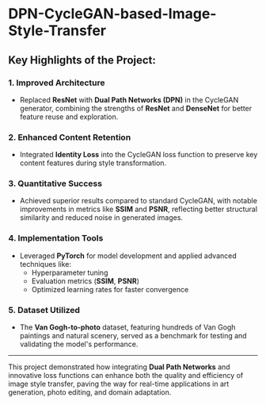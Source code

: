 # DPN-CycleGAN-based-Image-Style-Transfer

## Key Highlights of the Project:

### 1. **Improved Architecture**
   - Replaced **ResNet** with **Dual Path Networks (DPN)** in the CycleGAN generator, combining the strengths of **ResNet** and **DenseNet** for better feature reuse and exploration.

### 2. **Enhanced Content Retention**
   - Integrated **Identity Loss** into the CycleGAN loss function to preserve key content features during style transformation.

### 3. **Quantitative Success**
   - Achieved superior results compared to standard CycleGAN, with notable improvements in metrics like **SSIM** and **PSNR**, reflecting better structural similarity and reduced noise in generated images.

### 4. **Implementation Tools**
   - Leveraged **PyTorch** for model development and applied advanced techniques like:
     - Hyperparameter tuning
     - Evaluation metrics (**SSIM**, **PSNR**)
     - Optimized learning rates for faster convergence

### 5. **Dataset Utilized**
   - The **Van Gogh-to-photo** dataset, featuring hundreds of Van Gogh paintings and natural scenery, served as a benchmark for testing and validating the model's performance.

---

This project demonstrated how integrating **Dual Path Networks** and innovative loss functions can enhance both the quality and efficiency of image style transfer, paving the way for real-time applications in art generation, photo editing, and domain adaptation.
